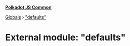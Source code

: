 **[Polkadot JS Common](../README.md)**

[Globals](../globals.md) › ["defaults"](_defaults_.md)

# External module: "defaults"